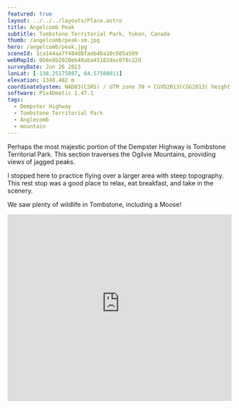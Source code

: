```yaml
---
featured: true
layout: ../../../layouts/Place.astro
title: Angelcomb Peak
subtitle: Tombstone Territorial Park, Yukon, Canada
thumb: /angelcomb/peak-sm.jpg
hero: /angelcomb/peak.jpg
sceneId: 1ca144aa7f484d8faeb46a10c685a509
webMapId: 0b6e8b2020eb48aba45182dac078c22d
surveyDate: Jun 26 2023
lonLat: [-138.25175087, 64.57588011]
elevation: 1348.482 m
coordinateSystem: NAD83(CSRS) / UTM zone 7N + CGVD2013(CGG2013) height
software: Pix4Dmatic 1.47.1
tags:
  - Dempster Highway
  - Tombstone Territorial Park
  - Anglecomb
  - mountain
---
```


Perhaps the most majestic portion of the Dempster Highway is Tombstone Territorial Park. This section traverses the Ogilvie Mountains, providing views of jagged peaks.

I stopped here to practice flying over a larger area with steep topography. This rest stop was a good place to relax, eat breakfast, and take in the scenery.

We saw plenty of wildlife in Tombstone, including a Moose!

<iframe width="100%" height="420" src="https://www.youtube-nocookie.com/embed/6KHt4nxpq38" title="YouTube video player" frameborder="0" allow="accelerometer; autoplay; clipboard-write; encrypted-media; gyroscope; picture-in-picture; web-share" allowfullscreen></iframe>
